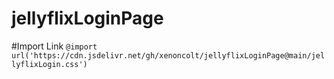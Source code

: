 # jellyflixLoginPage

#Import Link
```@import url('https://cdn.jsdelivr.net/gh/xenoncolt/jellyflixLoginPage@main/jellyflixLogin.css')```
